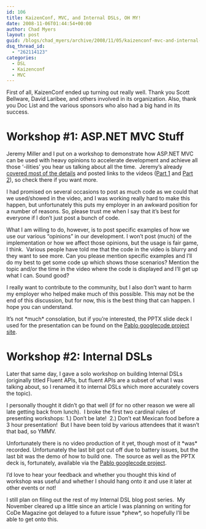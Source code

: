 ```yaml
---
id: 106
title: KaizenConf, MVC, and Internal DSLs, OH MY!
date: 2008-11-06T01:44:54+00:00
author: Chad Myers
layout: post
guid: /blogs/chad_myers/archive/2008/11/05/kaizenconf-mvc-and-internal-dsls-oh-my.aspx
dsq_thread_id:
  - "262114123"
categories:
  - DSL
  - Kaizenconf
  - MVC
---
```

First of all, KaizenConf ended up turning out really well. Thank you Scott Bellware, David Laribee, and others involved in its organization. Also, thank you Doc List and the various sponsors who also had a big hand in its success.

# Workshop #1: ASP.NET MVC Stuff

Jeremy Miller and I put on a workshop to demonstrate how ASP.NET MVC can be used with heavy opinions to accelerate development and achieve all those ‘-ilities’ you hear us talking about all the time.&#160; Jeremy’s already [covered most of the details](http://codebetter.com/blogs/jeremy.miller/archive/2008/11/03/chad-amp-i-get-opinionated-about-the-asp-net-mvc.aspx) and posted links to the videos ([Part 1](http://www.viddler.com/explore/lostechies/videos/2/) and [Part 2](http://www.viddler.com/explore/lostechies/videos/3/)), so check there if you want more.

I had promised on several occasions to post as much code as we could that we used/showed in the video, and I was working really hard to make this happen, but unfortunately this puts my employer in an awkward position for a number of reasons. So, please trust me when I say that it’s best for everyone if I don’t just post a bunch of code.

What I am willing to do, however, is to post specific examples of how we use our various “opinions” in our development. I won’t post (much) of the implementation or how we affect those opinions, but the usage is fair game, I think.&#160; Various people have told me that the code in the video is blurry and they want to see more. Can you please mention specific examples and I’ll do my best to get some code up which shows those scenarios? Mention the topic and/or the time in the video where the code is displayed and I’ll get up what I can. Sound good?

I really want to contribute to the community, but I also don’t want to harm my employer who helped make much of this possible. This may not be the end of this discussion, but for now, this is the best thing that can happen. I hope you can understand.

It’s not \*much\* consolation, but if you’re interested, the PPTX slide deck I used for the presentation can be found on the [Pablo googlecode project site](http://code.google.com/p/pablo/source/browse/#svn/trunk/presentations/chadmyers/ASPNET_MVC/doc).

# Workshop #2: Internal DSLs

Later that same day, I gave a solo workshop on building Internal DSLs (originally titled Fluent APIs, but fluent APIs are a subset of what I was talking about, so I renamed it to internal DSLs which more accurately covers the topic).

I personally thought it didn’t go that well (if for no other reason we were all late getting back from lunch).&#160; I broke the first two cardinal rules of presenting workshops: 1.) Don’t be late!&#160; 2.) Don’t eat Mexican food before a 3 hour presentation!&#160; But I have been told by various attendees that it wasn’t that bad, so YMMV.

Unfortunately there is no video production of it yet, though most of it \*was\* recorded. Unfortunately the last bit got cut off due to battery issues, but the last bit was the demo of how to build one.&#160; The source as well as the PPTX deck is, fortunately, available via the [Pablo googlecode project](http://code.google.com/p/pablo/source/browse/#svn/trunk/presentations/chadmyers/InternalDSLs). 

I’d love to hear your feedback and whether you thought this kind of workshop was useful and whether I should hang onto it and use it later at other events or not!

I still plan on filing out the rest of my Internal DSL blog post series.&#160; My November cleared up a little since an article I was planning on writing for CoDe Magazine got delayed to a future issue \*phew\*, so hopefully I’ll be able to get onto this.